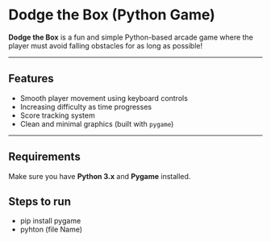 
# **Dodge the Box (Python Game)**

**Dodge the Box** is a fun and simple Python-based arcade game where the player must avoid falling obstacles for as long as possible!

---

##  Features
- Smooth player movement using keyboard controls
- Increasing difficulty as time progresses
- Score tracking system
- Clean and minimal graphics (built with `pygame`)

---

##  Requirements
Make sure you have **Python 3.x** and **Pygame** installed.

## Steps to run
- pip install pygame
- pyhton (file Name)
  
